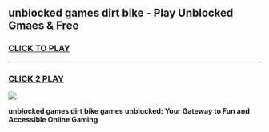 
## unblocked games dirt bike - Play Unblocked Gmaes & Free
<h3>
<a href="https://news.freeplayer.one?title=unblocked_games_dirt_bike&ref=23F">CLICK TO PLAY</a></h3>
<hr>

<h3>
<a href="https://news.freeplayer.one?title=unblocked_games_dirt_bike&ref=23F">CLICK 2 PLAY</a>
  
</h3>

<a href="https://news.freeplayer.one?title=unblocked_games_dirt_bike&ref=23F/"><img src="https://clearcache.store/games.png"></a>


**unblocked games dirt bike games unblocked: Your Gateway to Fun and Accessible Online Gaming**
